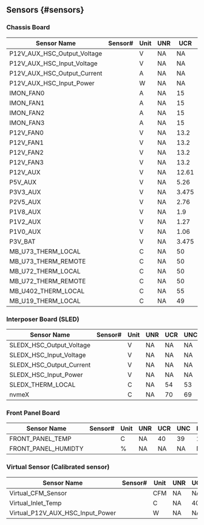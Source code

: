 ## Sensors {#sensors}

### Chassis Board

| Sensor Name                 | Sensor# | Unit | UNR | UCR   | UNC | LNC | LCR   | LNR |
| --------------------------- | ------- | ---- | --- | ----- | --- | --- | ----- | --- |
| P12V_AUX_HSC_Output_Voltage |         | V    | NA  | NA    | NA  | NA  | NA    | NA  |
| P12V_AUX_HSC_Input_Voltage  |         | V    | NA  | NA    | NA  | NA  | NA    | NA  |
| P12V_AUX_HSC_Output_Current |         | A    | NA  | NA    | NA  | NA  | NA    | NA  |
| P12V_AUX_HSC_Input_Power    |         | W    | NA  | NA    | NA  | NA  | NA    | NA  |
| IMON_FAN0                   |         | A    | NA  | 15    | 10  | NA  | NA    | NA  |
| IMON_FAN1                   |         | A    | NA  | 15    | 10  | NA  | NA    | NA  |
| IMON_FAN2                   |         | A    | NA  | 15    | 10  | NA  | NA    | NA  |
| IMON_FAN3                   |         | A    | NA  | 15    | 10  | NA  | NA    | NA  |
| P12V_FAN0                   |         | V    | NA  | 13.2  | 13  | NA  | 10.8  | NA  |
| P12V_FAN1                   |         | V    | NA  | 13.2  | 13  | NA  | 10.8  | NA  |
| P12V_FAN2                   |         | V    | NA  | 13.2  | 13  | NA  | 10.8  | NA  |
| P12V_FAN3                   |         | V    | NA  | 13.2  | 13  | NA  | 10.8  | NA  |
| P12V_AUX                    |         | V    | NA  | 12.61 | NA  | NA  | 11.39 | NA  |
| P5V_AUX                     |         | V    | NA  | 5.26  | NA  | NA  | 4.7   | NA  |
| P3V3_AUX                    |         | V    | NA  | 3.475 | NA  | NA  | 3.125 | NA  |
| P2V5_AUX                    |         | V    | NA  | 2.76  | NA  | NA  | 2.365 | NA  |
| P1V8_AUX                    |         | V    | NA  | 1.9   | NA  | NA  | 1.7   | NA  |
| P1V2_AUX                    |         | V    | NA  | 1.27  | NA  | NA  | 1.13  | NA  |
| P1V0_AUX                    |         | V    | NA  | 1.06  | NA  | NA  | 0.94  | NA  |
| P3V_BAT                     |         | V    | NA  | 3.475 | NA  | NA  | 1.99  | NA  |
| MB_U73_THERM_LOCAL          |         | C    | NA  | 50    | 49  | 1   | 0     | NA  |
| MB_U73_THERM_REMOTE         |         | C    | NA  | 50    | 49  | 1   | 0     | NA  |
| MB_U72_THERM_LOCAL          |         | C    | NA  | 50    | 49  | 1   | 0     | NA  |
| MB_U72_THERM_REMOTE         |         | C    | NA  | 50    | 49  | 1   | 0     | NA  |
| MB_U402_THERM_LOCAL         |         | C    | NA  | 55    | 54  | 1   | 0     | NA  |
| MB_U19_THERM_LOCAL          |         | C    | NA  | 49    | 48  | 1   | 0     | NA  |

### Interposer Board (SLED)

| Sensor Name              | Sensor# | Unit | UNR | UCR | UNC | LNC | LCR | LNR |
| ------------------------ | ------- | ---- | --- | --- | --- | --- | --- | --- |
| SLEDX_HSC_Output_Voltage |         | V    | NA  | NA  | NA  | NA  | NA  | NA  |
| SLEDX_HSC_Input_Voltage  |         | V    | NA  | NA  | NA  | NA  | NA  | NA  |
| SLEDX_HSC_Output_Current |         | V    | NA  | NA  | NA  | NA  | NA  | NA  |
| SLEDX_HSC_Input_Power    |         | V    | NA  | NA  | NA  | NA  | NA  | NA  |
| SLEDX_THERM_LOCAL        |         | C    | NA  | 54  | 53  | 1   | 0   | NA  |
| nvmeX                    |         | C    | NA  | 70  | 69  | 1   | 0   | NA  |

### Front Panel Board

| Sensor Name         | Sensor# | Unit | UNR | UCR | UNC | LNC | LCR | LNR |
| ------------------- | ------- | ---- | --- | --- | --- | --- | --- | --- |
| FRONT_PANEL_TEMP    |         | C    | NA  | 40  | 39  | 1   | 0   | NA  |
| FRONT_PANEL_HUMIDTY |         | %    | NA  | NA  | NA  | NA  | NA  | NA  |

### Virtual Sensor (Calibrated sensor)

| Sensor Name                      | Sensor# | Unit | UNR | UCR | UNC | LNC | LCR | LNR |
| -------------------------------- | ------- | ---- | --- | --- | --- | --- | --- | --- |
| Virtual_CFM_Sensor               |         | CFM  | NA  | NA  | NA  | NA  | NA  | NA  |
| Virtual_Inlet_Temp               |         | C    | NA  | 40  | NA  | NA  | 0   | NA  |
| Virtual_P12V_AUX_HSC_Input_Power |         | W    | NA  | NA  | NA  | NA  | NA  | NA  |
